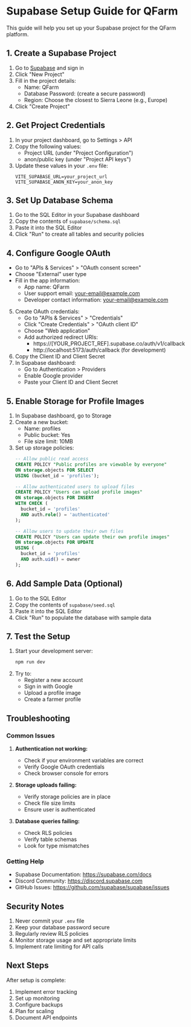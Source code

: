 # Supabase Setup Guide for QFarm

This guide will help you set up your Supabase project for the QFarm platform.

## 1. Create a Supabase Project

1. Go to [Supabase](https://supabase.com) and sign in
2. Click "New Project"
3. Fill in the project details:
   - Name: QFarm
   - Database Password: (create a secure password)
   - Region: Choose the closest to Sierra Leone (e.g., Europe)
4. Click "Create Project"

## 2. Get Project Credentials

1. In your project dashboard, go to Settings > API
2. Copy the following values:
   - Project URL (under "Project Configuration")
   - anon/public key (under "Project API keys")
3. Update these values in your `.env` file:
   ```env
   VITE_SUPABASE_URL=your_project_url
   VITE_SUPABASE_ANON_KEY=your_anon_key
   ```

## 3. Set Up Database Schema

1. Go to the SQL Editor in your Supabase dashboard
2. Copy the contents of `supabase/schema.sql`
3. Paste it into the SQL Editor
4. Click "Run" to create all tables and security policies

## 4. Configure Google OAuth


   - Go to "APIs & Services" > "OAuth consent screen"
   - Choose "External" user type
   - Fill in the app information:
     - App name: QFarm
     - User support email: your-email@example.com
     - Developer contact information: your-email@example.com
5. Create OAuth credentials:
   - Go to "APIs & Services" > "Credentials"
   - Click "Create Credentials" > "OAuth client ID"
   - Choose "Web application"
   - Add authorized redirect URIs:
     - https://[YOUR_PROJECT_REF].supabase.co/auth/v1/callback
     - http://localhost:5173/auth/callback (for development)
6. Copy the Client ID and Client Secret
7. In Supabase dashboard:
   - Go to Authentication > Providers
   - Enable Google provider
   - Paste your Client ID and Client Secret

## 5. Enable Storage for Profile Images

1. In Supabase dashboard, go to Storage
2. Create a new bucket:
   - Name: profiles
   - Public bucket: Yes
   - File size limit: 10MB
3. Set up storage policies:
   ```sql
   -- Allow public read access
   CREATE POLICY "Public profiles are viewable by everyone" 
   ON storage.objects FOR SELECT 
   USING (bucket_id = 'profiles');

   -- Allow authenticated users to upload files
   CREATE POLICY "Users can upload profile images" 
   ON storage.objects FOR INSERT 
   WITH CHECK (
     bucket_id = 'profiles' 
     AND auth.role() = 'authenticated'
   );

   -- Allow users to update their own files
   CREATE POLICY "Users can update their own profile images" 
   ON storage.objects FOR UPDATE 
   USING (
     bucket_id = 'profiles' 
     AND auth.uid() = owner
   );
   ```

## 6. Add Sample Data (Optional)

1. Go to the SQL Editor
2. Copy the contents of `supabase/seed.sql`
3. Paste it into the SQL Editor
4. Click "Run" to populate the database with sample data

## 7. Test the Setup

1. Start your development server:
   ```bash
   npm run dev
   ```
2. Try to:
   - Register a new account
   - Sign in with Google
   - Upload a profile image
   - Create a farmer profile

## Troubleshooting

### Common Issues

1. **Authentication not working:**
   - Check if your environment variables are correct
   - Verify Google OAuth credentials
   - Check browser console for errors

2. **Storage uploads failing:**
   - Verify storage policies are in place
   - Check file size limits
   - Ensure user is authenticated

3. **Database queries failing:**
   - Check RLS policies
   - Verify table schemas
   - Look for type mismatches

### Getting Help

- Supabase Documentation: https://supabase.com/docs
- Discord Community: https://discord.supabase.com
- GitHub Issues: https://github.com/supabase/supabase/issues

## Security Notes

1. Never commit your `.env` file
2. Keep your database password secure
3. Regularly review RLS policies
4. Monitor storage usage and set appropriate limits
5. Implement rate limiting for API calls

## Next Steps

After setup is complete:
1. Implement error tracking
2. Set up monitoring
3. Configure backups
4. Plan for scaling
5. Document API endpoints
